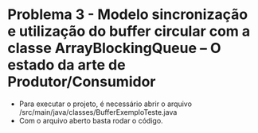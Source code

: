# Problema 3 - Modelo sincronização e utilização do buffer circular com a classe ArrayBlockingQueue – O estado da arte de Produtor/Consumidor
- Para executar o projeto, é necessário abrir o arquivo /src/main/java/classes/BufferExemploTeste.java
- Com o arquivo aberto basta rodar o código.
